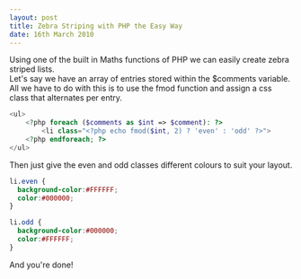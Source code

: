 ```yaml
---
layout: post
title: Zebra Striping with PHP the Easy Way
date: 16th March 2010
---
```


Using one of the built in Maths functions of PHP we can easily create zebra striped lists.  
Let's say we have an array of entries stored within the $comments variable.  
All we have to do with this is to use the fmod function and assign a css class that alternates per entry.

```php
<ul>
    <?php foreach ($comments as $int => $comment): ?>
        <li class="<?php echo fmod($int, 2) ? 'even' : 'odd' ?>">
    <?php endforeach; ?>
</ul>
```

Then just give the even and odd classes different colours to suit your layout.

```css
li.even {
  background-color:#FFFFFF;
  color:#000000;
}

li.odd {
  background-color:#000000;
  color:#FFFFFF;
}
```

And you're done!
